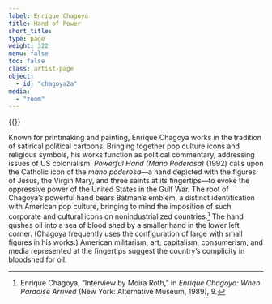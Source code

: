```yaml
---
label: Enrique Chagoya
title: Hand of Power
short_title:
type: page
weight: 322
menu: false
toc: false
class: artist-page
object:
  - id: "chagoya2a"
media:
  - "zoom"
---
```

{{<q-figure id="chagoya2a">}}

Known for printmaking and painting, Enrique Chagoya works in the tradition of satirical political cartoons. Bringing together pop culture icons and religious symbols, his works function as political commentary, addressing issues of US colonialism. *Powerful Hand (Mano Poderosa)* (1992) calls upon the Catholic icon of the *mano poderosa*—a hand depicted with the figures of Jesus, the Virgin Mary, and three saints at its fingertips—to evoke the oppressive power of the United States in the Gulf War. The root of Chagoya’s powerful hand bears Batman’s emblem, a distinct identification with American pop culture, bringing to mind the imposition of such corporate and cultural icons on nonindustrialized countries.[^1] The hand gushes oil into a sea of blood shed by a smaller hand in the lower left corner. (Chagoya frequently uses the configuration of large with small figures in his works.) American militarism, art, capitalism, consumerism, and media represented at the fingertips suggest the country’s complicity in bloodshed for oil.

[^1]: Enrique Chagoya, “Interview by Moira Roth,” in *Enrique Chagoya: When Paradise Arrived* (New York: Alternative Museum, 1989), 9.
